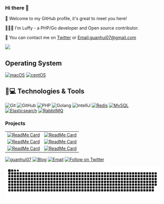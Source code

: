 ### Hi there 👋

<!--
**guanhui07/guanhui07** is a ✨ _special_ ✨ repository because its `README.md` (this file) appears on your GitHub profile.

Here are some ideas to get you started:

- 🔭 I’m currently working on Earth
- 🌱 I’m currently learning Go,PHP
- 👯 I’m looking to collaborate on ...
- 🤔 I’m looking for help with ...
- 💬 Ask me about ...
- 📫 How to reach me: ...
- 😄 Pronouns: ...
- ⚡ Fun fact: ...
- 👯 
-->

🎉 Welcome to my GitHub profile, it's great to meet you here!

👨🏻‍💻 I'm Luffy - a PHP/Go developer and Open source contributor.



💬 You can contact me on [Twitter](https://twitter.com/guanhui07) or [Email:guanhui07@gmail.com](mailto:guanhui07@gmail.com)



<p align="left">
  <img src="https://github-readme-stats.vercel.app/api?username=guanhui07&show_icons=true&layout=compact&count_private=true&hide_title=true&theme=default" style="width: 58%; max-width: 58%; min-width: 58%;">

</p>
<!--   <img src="https://github-readme-stats.vercel.app/api/top-langs/?username=guanhui07&layout=compact&count_private=true&theme=default" style="width: 40%; max-width: 40%; min-width: 40%;"> -->

## Operating System 

[![macOS](https://img.shields.io/badge/-macOS-292e33?style=flat-square&logo=apple&logoColor=ffffff)](https://www.apple.com/macos/monterey/)
[![centOS](https://img.shields.io/badge/-Linux-000000?style=flat-square&logo=Linux&logoColor=fff)](https://www.centos.org/)



## 🚀💻 Technologies & Tools

  ![Git](https://img.shields.io/badge/-Git-black?style=flat-square&logo=git)
  ![GitHub](https://img.shields.io/badge/-GitHub-181717?style=flat-square&logo=github)
  ![PHP](https://img.shields.io/badge/PHP-black?style=flat-square&logo=php)
  ![Golang](https://img.shields.io/badge/Go-blue?style=flat-square&logo=go)
  ![IntelliJ](https://img.shields.io/badge/-IntelliJ%20IDEA-black?style=flat-square&logo=jetbrains)
  [![Redis](https://img.shields.io/badge/-Redis-DC382D?style=flat-square&logo=Redis&logoColor=ffffff)](https://redis.io/)
  [![MySQL](https://img.shields.io/badge/-MySQL-4479A1?style=flat-square&logo=MySQL&logoColor=ffffff)](https://www.mysql.com/)
  [![Elasticsearch](https://img.shields.io/badge/-Elasticsearch-005571?style=flat-square&logo=Elasticsearch&logoColor=ffffff)](https://www.elastic.co/)
[![RabbitMQ](https://img.shields.io/badge/-RabbitMQ-FF6600?style=flat-square&logo=RabbitMQ&logoColor=ffffff)](https://www.rabbitmq.com/)
###  Projects

|  |  |
|--------|-------|
[![ReadMe Card][dcr-swoole_card]](https://github.com/guanhui07/dcr-swoole) | [![ReadMe Card][dcr_card]](https://github.com/guanhui07/dcr) 
[![ReadMe Card][dcr-gin_card]](https://github.com/guanhui07/dcr-gin) |  [![ReadMe Card][facade_card]](https://github.com/guanhui07/facade)
[![ReadMe Card][redis_card]](https://github.com/guanhui07/redis) |  [![ReadMe Card][database_card]](https://github.com/guanhui07/database)

[dcr-swoole_card]: https://github-readme-stats.vercel.app/api/pin/?username=guanhui07&repo=dcr-swoole&show_owner=true
[dcr_card]: https://github-readme-stats.vercel.app/api/pin/?username=guanhui07&repo=dcr&show_owner=true
[facade_card]: https://github-readme-stats.vercel.app/api/pin/?username=guanhui07&repo=facade&show_owner=true
[dcr-gin_card]: https://github-readme-stats.vercel.app/api/pin/?username=guanhui07&repo=dcr-gin&show_owner=true
[redis_card]: https://github-readme-stats.vercel.app/api/pin/?username=guanhui07&repo=redis&show_owner=true
[database_card]: https://github-readme-stats.vercel.app/api/pin/?username=guanhui07&repo=database&show_owner=true
  
 <a href="https://github.com/guanhui07"><img src="https://komarev.com/ghpvc/?username=guanhui07" alt="guanhui07" /></a>
<a href="https://guanhui07.github.io/blog/"><img src="https://img.shields.io/badge/Blog-https://guanhui07.github.io/blog/-blue" alt="Blog" /></a>
<a href="mailto:guanhui07@gmail.com"><img src="https://img.shields.io/badge/Email-guanhui07@gmail.com-blue%22%20alt=%22Email" alt="Email" /></a>
<a href="https://twitter.com/intent/follow?screen_name=guanhui07"><img src="https://img.shields.io/twitter/follow/guanhui07.svg?style=social&label=Follow%20@guanhui07" alt="Follow on Twitter"></a>
<!-- <a href="https://github.com/guanhui07?tab=followers"><img src="https://img.shields.io/github/followers/guanhui07"></a> -->
[![GitHub Snake Light](https://raw.githubusercontent.com/sy-records/sy-records/output/github-contribution-grid-snake.svg)](https://github.com/guanhui07)

<!-- <details>  

[![GitHub Snake Light](https://raw.githubusercontent.com/guanhui07/output/github-contribution-grid-snake.svg)](https://github.com/guanhui07) 

<summary> View my contributions in 3D</summary>

![](https://raw.githubusercontent.com/guanhui07/guanhui07/profile-3d-contrib/profile-green.svg#gh-light-mode-only)
![](https://raw.githubusercontent.com/guanhui07/guanhui07/profile-3d-contrib/profile-night-green.svg#gh-dark-mode-only)

</details>   -->
